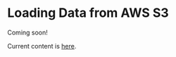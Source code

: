 # Loading Data from AWS S3

Coming soon!

Current content is [here](https://iexcloud.zendesk.com/hc/en-us/articles/6123321712915-loading-data-from-AWS-S3).